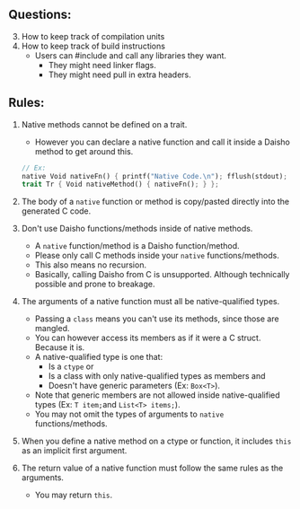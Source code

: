 ## Questions:

3. How to keep track of compilation units
4. How to keep track of build instructions
   * Users can #include and call any libraries they want.
      * They might need linker flags.
      * They might need pull in extra headers.


## Rules:
1. Native methods cannot be defined on a trait.
   * However you can declare a native function and call it inside a Daisho method to get around this.
    ```rust
    // Ex:
    native Void nativeFn() { printf("Native Code.\n"); fflush(stdout); };
    trait Tr { Void nativeMethod() { nativeFn(); } };
    ```

2. The body of a `native` function or method is copy/pasted directly into the generated C code.

3. Don't use Daisho functions/methods inside of native methods.
   * A `native` function/method is a Daisho function/method.
   * Please only call C methods inside your `native` functions/methods.
   * This also means no recursion.
   * Basically, calling Daisho from C is unsupported. Although technically possible and prone to breakage.

4. The arguments of a native function must all be native-qualified types.
   * Passing a `class` means you can't use its methods, since those are mangled.
   * You can however access its members as if it were a C struct. Because it is.
   * A native-qualified type is one that:
       * Is a `ctype`
       or
       * Is a class with only native-qualified types as members
       and
       * Doesn't have generic parameters (Ex: `Box<T>`).
   * Note that generic members are not allowed inside native-qualified types (Ex: `T item;`and `List<T> items;`).
   * You may not omit the types of arguments to `native` functions/methods.

5. When you define a native method on a ctype or function, it includes `this` as an implicit first argument.

6. The return value of a native function must follow the same rules as the arguments.
   * You may return `this`.

